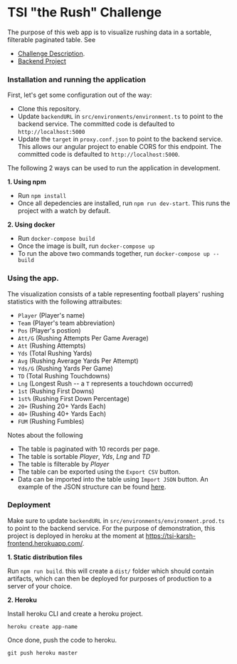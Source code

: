# TSI "the Rush" Challenge

The purpose of this web app is to visualize rushing data in a sortable, filterable paginated table. See
* [Challenge Description](https://github.com/tsicareers/nfl-rushing).
* [Backend Project](https://github.com/karshh/rushing-be)

### Installation and running the application

First, let's get some configuration out of the way:

- Clone this repository.
- Update `backendURL` in `src/environments/environment.ts` to point to the backend service. The committed code is defaulted to `http://localhost:5000`
- Update the `target`  in `proxy.conf.json` to point to the backend service. This allows our angular project to enable CORS for this endpoint. The committed code is defaulted to `http://localhost:5000`. 

The following 2 ways can be used to run the application in development.

**1. Using npm**
- Run `npm install`
- Once all depedencies are installed, run `npm run dev-start`. This runs the project with a watch by default.

**2. Using docker**
- Run `docker-compose build`
- Once the image is built, run `docker-compose up`
- To run the above two commands together, run `docker-compose up --build`

### Using the app.

The visualization consists of a table representing football players' rushing statistics with the following attraibutes:

* `Player` (Player's name)
* `Team` (Player's team abbreviation)
* `Pos` (Player's postion)
* `Att/G` (Rushing Attempts Per Game Average)
* `Att` (Rushing Attempts)
* `Yds` (Total Rushing Yards)
* `Avg` (Rushing Average Yards Per Attempt)
* `Yds/G` (Rushing Yards Per Game)
* `TD` (Total Rushing Touchdowns)
* `Lng` (Longest Rush -- a `T` represents a touchdown occurred)
* `1st` (Rushing First Downs)
* `1st%` (Rushing First Down Percentage)
* `20+` (Rushing 20+ Yards Each)
* `40+` (Rushing 40+ Yards Each)
* `FUM` (Rushing Fumbles)

Notes about the following
- The table is paginated with 10 records per page. 
- The table is sortable _Player_,  _Yds_, _Lng_ and _TD_
- The table is filterable by _Player_
- The table can be exported using the `Export CSV` button.
- Data can be imported into the table using `Import JSON` button. An example of the JSON structure can be found [here](https://raw.githubusercontent.com/tsicareers/nfl-rushing/master/rushing.json).

### Deployment
Make sure to update `backendURL` in `src/environments/environment.prod.ts` to point to the backend service.
For the purpose of demonstration, this project is deployed in heroku at the moment at https://tsi-karsh-frontend.herokuapp.com/. 

**1. Static distribution files**

Run `npm run build`. this will create a `dist/` folder which should contain artifacts, which can then be deployed for purposes of production to a server of your choice.

**2. Heroku**

Install heroku CLI and create a heroku project.
```
heroku create app-name
```
Once done, push the code to heroku.
```
git push heroku master
```
